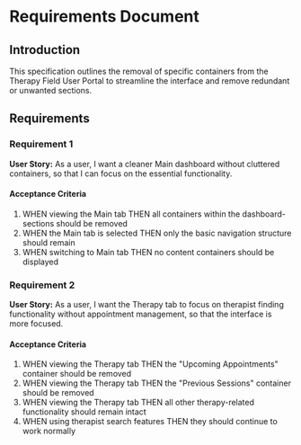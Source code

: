 # Requirements Document

## Introduction

This specification outlines the removal of specific containers from the Therapy Field User Portal to streamline the interface and remove redundant or unwanted sections.

## Requirements

### Requirement 1

**User Story:** As a user, I want a cleaner Main dashboard without cluttered containers, so that I can focus on the essential functionality.

#### Acceptance Criteria

1. WHEN viewing the Main tab THEN all containers within the dashboard-sections should be removed
2. WHEN the Main tab is selected THEN only the basic navigation structure should remain
3. WHEN switching to Main tab THEN no content containers should be displayed

### Requirement 2

**User Story:** As a user, I want the Therapy tab to focus on therapist finding functionality without appointment management, so that the interface is more focused.

#### Acceptance Criteria

1. WHEN viewing the Therapy tab THEN the "Upcoming Appointments" container should be removed
2. WHEN viewing the Therapy tab THEN the "Previous Sessions" container should be removed  
3. WHEN viewing the Therapy tab THEN all other therapy-related functionality should remain intact
4. WHEN using therapist search features THEN they should continue to work normally